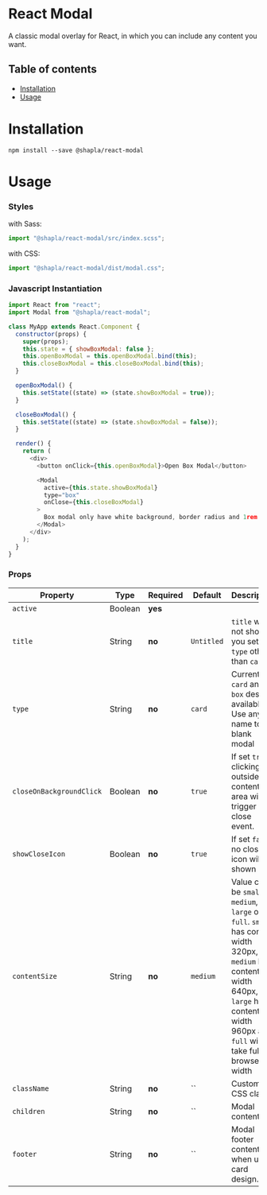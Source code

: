 # React Modal

A classic modal overlay for React, in which you can include any content you want.

## Table of contents

- [Installation](#installation)
- [Usage](#usage)

# Installation

```
npm install --save @shapla/react-modal
```

# Usage

### Styles

with Sass:

```js
import "@shapla/react-modal/src/index.scss";
```

with CSS:

```js
import "@shapla/react-modal/dist/modal.css";
```

### Javascript Instantiation

```js
import React from "react";
import Modal from "@shapla/react-modal";

class MyApp extends React.Component {
  constructor(props) {
    super(props);
    this.state = { showBoxModal: false };
    this.openBoxModal = this.openBoxModal.bind(this);
    this.closeBoxModal = this.closeBoxModal.bind(this);
  }

  openBoxModal() {
    this.setState((state) => (state.showBoxModal = true));
  }

  closeBoxModal() {
    this.setState((state) => (state.showBoxModal = false));
  }

  render() {
    return (
      <div>
        <button onClick={this.openBoxModal}>Open Box Modal</button>

        <Modal
          active={this.state.showBoxModal}
          type="box"
          onClose={this.closeBoxModal}
        >
          Box modal only have white background, border radius and 1rem padding
        </Modal>
      </div>
    );
  }
}
```

### Props

| Property                 | Type    | Required | Default    | Description                                                                                                                                                                                   |
| ------------------------ | ------- | -------- | ---------- | --------------------------------------------------------------------------------------------------------------------------------------------------------------------------------------------- |
| `active`                 | Boolean | **yes**  |            |                                                                                                                                                                                               |
| `title`                  | String  | **no**   | `Untitled` | `title` will not show if you set `type` other than `card`                                                                                                                                     |
| `type`                   | String  | **no**   | `card`     | Currently `card` and `box` design available. Use any name to get blank modal                                                                                                                  |
| `closeOnBackgroundClick` | Boolean | **no**   | `true`     | If set `true`, clicking outside content area will trigger close event.                                                                                                                        |
| `showCloseIcon`          | Boolean | **no**   | `true`     | If set `false`, no closing icon will be shown                                                                                                                                                 |
| `contentSize`            | String  | **no**   | `medium`   | Value can be `small`, `medium`, `large` or `full`. `small` has content width 320px, `medium` has content width 640px, `large` has content width 960px and `full` will take full browser width |
| `className`              | String  | **no**   | ``         | Custom CSS class                                                                                                                                                                              |
| `children`               | String  | **no**   | ``         | Modal content                                                                                                                                                                                 |
| `footer`                 | String  | **no**   | ``         | Modal footer content when using card design.                                                                                                                                                  |
